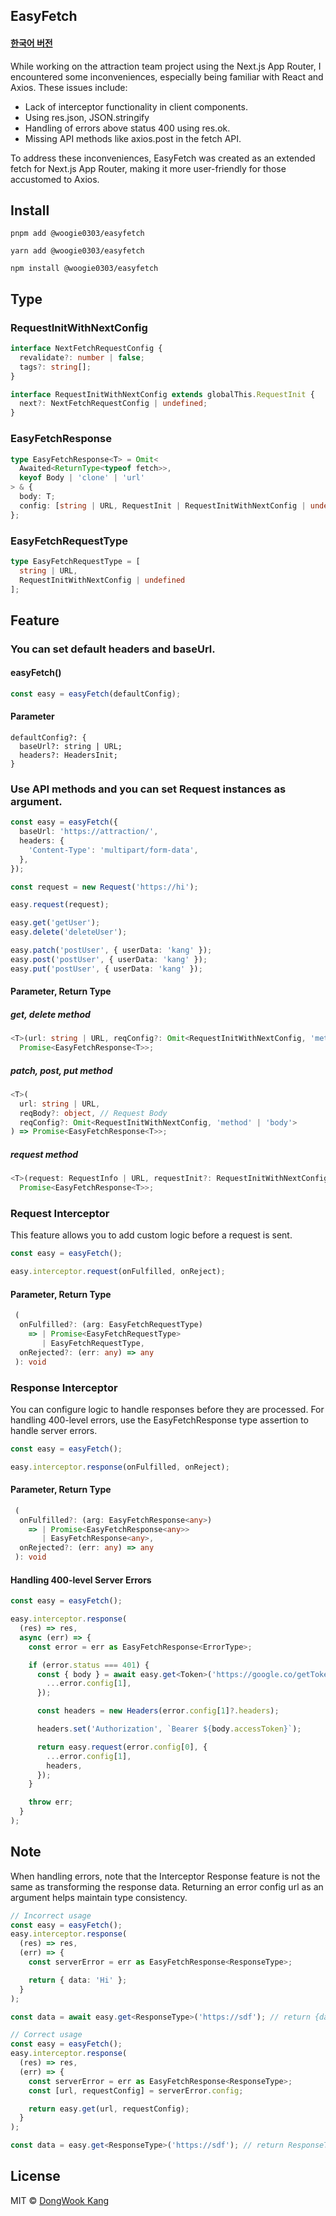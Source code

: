 ## EasyFetch

#### [한국어 버전](./README_KO.md)

While working on the attraction team project using the Next.js App Router, I encountered some inconveniences, especially being familiar with React and Axios. These issues include:

- Lack of interceptor functionality in client components.
- Using res.json, JSON.stringify
- Handling of errors above status 400 using res.ok.
- Missing API methods like axios.post in the fetch API.

To address these inconveniences, EasyFetch was created as an extended fetch for Next.js App Router, making it more user-friendly for those accustomed to Axios.

## Install

```
pnpm add @woogie0303/easyfetch
```

```
yarn add @woogie0303/easyfetch
```

```
npm install @woogie0303/easyfetch
```

## Type

### RequestInitWithNextConfig

```ts
interface NextFetchRequestConfig {
  revalidate?: number | false;
  tags?: string[];
}

interface RequestInitWithNextConfig extends globalThis.RequestInit {
  next?: NextFetchRequestConfig | undefined;
}
```

### EasyFetchResponse

```ts
type EasyFetchResponse<T> = Omit<
  Awaited<ReturnType<typeof fetch>>,
  keyof Body | 'clone' | 'url'
> & {
  body: T;
  config: [string | URL, RequestInit | RequestInitWithNextConfig | undefined];
};
```

### EasyFetchRequestType

```ts
type EasyFetchRequestType = [
  string | URL,
  RequestInitWithNextConfig | undefined
];
```

## Feature

### You can set default headers and baseUrl.

#### easyFetch()

```ts
const easy = easyFetch(defaultConfig);
```

#### Parameter

```
defaultConfig?: {
  baseUrl?: string | URL;
  headers?: HeadersInit;
}
```

### Use API methods and you can set Request instances as argument.

```ts
const easy = easyFetch({
  baseUrl: 'https://attraction/',
  headers: {
    'Content-Type': 'multipart/form-data',
  },
});

const request = new Request('https://hi');

easy.request(request);

easy.get('getUser');
easy.delete('deleteUser');

easy.patch('postUser', { userData: 'kang' });
easy.post('postUser', { userData: 'kang' });
easy.put('postUser', { userData: 'kang' });
```

#### Parameter, Return Type

##### get, delete method

```ts
<T>(url: string | URL, reqConfig?: Omit<RequestInitWithNextConfig, 'method'>) =>
  Promise<EasyFetchResponse<T>>;
```

##### patch, post, put method

```ts
<T>(
  url: string | URL,
  reqBody?: object, // Request Body
  reqConfig?: Omit<RequestInitWithNextConfig, 'method' | 'body'>
) => Promise<EasyFetchResponse<T>>;
```

##### request method

```ts
<T>(request: RequestInfo | URL, requestInit?: RequestInitWithNextConfig) =>
  Promise<EasyFetchResponse<T>>;
```

### Request Interceptor

This feature allows you to add custom logic before a request is sent.

```ts
const easy = easyFetch();

easy.interceptor.request(onFulfilled, onReject);
```

#### Parameter, Return Type

```ts
 (
  onFulfilled?: (arg: EasyFetchRequestType)
    => | Promise<EasyFetchRequestType>
       | EasyFetchRequestType,
  onRejected?: (err: any) => any
 ): void
```

### Response Interceptor

You can configure logic to handle responses before they are processed. For handling 400-level errors, use the EasyFetchResponse type assertion to handle server errors.

```ts
const easy = easyFetch();

easy.interceptor.response(onFulfilled, onReject);
```

#### Parameter, Return Type

```ts
 (
  onFulfilled?: (arg: EasyFetchResponse<any>)
    => | Promise<EasyFetchResponse<any>>
       | EasyFetchResponse<any>,
  onRejected?: (err: any) => any
 ): void
```

#### Handling 400-level Server Errors

```ts
const easy = easyFetch();

easy.interceptor.response(
  (res) => res,
  async (err) => {
    const error = err as EasyFetchResponse<ErrorType>;

    if (error.status === 401) {
      const { body } = await easy.get<Token>('https://google.co/getToken', {
        ...error.config[1],
      });

      const headers = new Headers(error.config[1]?.headers);

      headers.set('Authorization', `Bearer ${body.accessToken}`);

      return easy.request(error.config[0], {
        ...error.config[1],
        headers,
      });
    }

    throw err;
  }
);
```

## Note

When handling errors, note that the Interceptor Response feature is not the same as transforming the response data. Returning an error config url as an argument helps maintain type consistency.

```ts
// Incorrect usage
const easy = easyFetch();
easy.interceptor.response(
  (res) => res,
  (err) => {
    const serverError = err as EasyFetchResponse<ResponseType>;

    return { data: 'Hi' };
  }
);

const data = await easy.get<ResponseType>('https://sdf'); // return {data: 'Hi'}

// Correct usage
const easy = easyFetch();
easy.interceptor.response(
  (res) => res,
  (err) => {
    const serverError = err as EasyFetchResponse<ResponseType>;
    const [url, requestConfig] = serverError.config;

    return easy.get(url, requestConfig);
  }
);

const data = easy.get<ResponseType>('https://sdf'); // return ResponseType Data
```

## License

MIT © [DongWook Kang](https://github.com/woogie0303)
